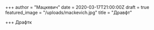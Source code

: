 +++
author = "Мацкевич"
date = 2020-03-17T21:00:00Z
draft = true
featured_image = "/uploads/mackevich.jpg"
title = "Дравфт"

+++
Драфтк
